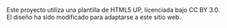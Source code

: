 Este proyecto utiliza una plantilla de HTML5 UP, licenciada bajo CC BY 3.0.
El diseño ha sido modificado para adaptarse a este sitio web.
